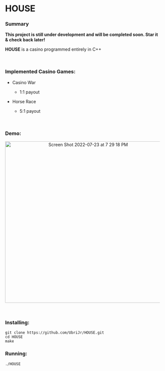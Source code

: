 # HOUSE

### Summary
**This project is still under development and will be completed soon. Star it & check back later!**

**HOUSE** is a casino programmed entirely in C++

<br />   

### Implemented Casino Games:
* Casino War
    - 1:1 payout

* Horse Race
    - 5:1 payout

<br />   

### Demo:

<p align="center">
<img width="525" alt="Screen Shot 2022-07-23 at 7 29 18 PM" src="https://user-images.githubusercontent.com/45999845/180627305-08a9990b-be18-45d2-9e47-74101d589714.png">
</p>
<br />   


### Installing:
```
git clone https://github.com/UbriJr/HOUSE.git
cd HOUSE
make
```

### Running:
```
./HOUSE
```

